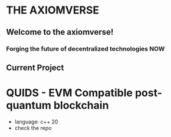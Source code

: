 # THE AXIOMVERSE

## Welcome to the axiomverse!

### Forging the future of decentralized technologies NOW

## Current Project

# QUIDS - EVM Compatible post-quantum blockchain

- language: c++ 20
- check the repo


